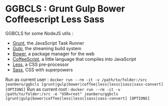 GGBCLS : Grunt Gulp Bower Coffeescript Less Sass
================================================

GGBCLS for some NodeJS utils :

 * [Grunt](http://gruntjs.com/), the JavaScript Task Runner
 * [Gulp](http://gulpjs.com/), the streaming build system
 * [Bower](http://bower.io/), a package manager for the web
 * [CoffeeScript](http://coffeescript.org/), a little language that compiles into JavaScript
 * [Less](http://lesscss.org/), a CSS pre-processor
 * [Sass](http://sass-lang.com/), CSS with superpowers

Run as current user : ```docker run --rm -it -v /path/to/folder:/src jeanberu/ggbcls [grunt|gulp|bower|coffee|less|lessc|sass|sass-convert] [OPTIONS]```
Run as current root : ```docker run --rm -it -v /path/to/folder:/src -e "USR=root" jeanberu/ggbcls [grunt|gulp|bower|coffee|less|lessc|sass|sass-convert] [OPTIONS]```
